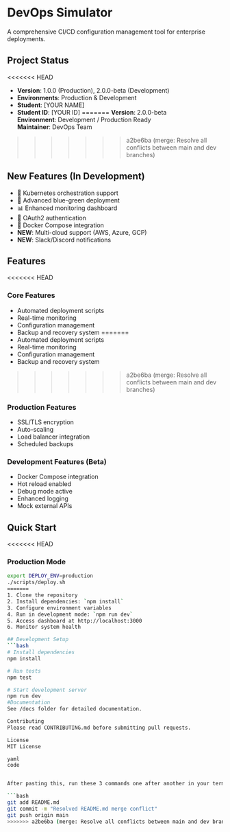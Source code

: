 # DevOps Simulator

A comprehensive CI/CD configuration management tool for enterprise deployments.

## Project Status
<<<<<<< HEAD
- **Version**: 1.0.0 (Production), 2.0.0-beta (Development)
- **Environments**: Production & Development
- **Student**: [YOUR NAME]
- **Student ID**: [YOUR ID]
=======
**Version**: 2.0.0-beta  
**Environment**: Development / Production Ready  
**Maintainer**: DevOps Team
>>>>>>> a2be6ba (merge: Resolve all conflicts between main and dev branches)

## New Features (In Development)
- 🚀 Kubernetes orchestration support  
- 🔄 Advanced blue-green deployment  
- 📊 Enhanced monitoring dashboard  
- 🔐 OAuth2 authentication  
- 🐳 Docker Compose integration  
- **NEW**: Multi-cloud support (AWS, Azure, GCP)  
- **NEW**: Slack/Discord notifications  

## Features
<<<<<<< HEAD

### Core Features
- Automated deployment scripts
- Real-time monitoring
- Configuration management
- Backup and recovery system
=======
- Automated deployment scripts  
- Real-time monitoring  
- Configuration management  
- Backup and recovery system  
>>>>>>> a2be6ba (merge: Resolve all conflicts between main and dev branches)

### Production Features
- SSL/TLS encryption
- Auto-scaling
- Load balancer integration
- Scheduled backups

### Development Features (Beta)
-  Docker Compose integration
-  Hot reload enabled
-  Debug mode active
-  Enhanced logging
-  Mock external APIs

## Quick Start
<<<<<<< HEAD

### Production Mode
```bash
export DEPLOY_ENV=production
./scripts/deploy.sh
=======
1. Clone the repository  
2. Install dependencies: `npm install`  
3. Configure environment variables  
4. Run in development mode: `npm run dev`  
5. Access dashboard at http://localhost:3000  
6. Monitor system health  

## Development Setup
```bash
# Install dependencies
npm install

# Run tests
npm test

# Start development server
npm run dev
#Documentation
See /docs folder for detailed documentation.

Contributing
Please read CONTRIBUTING.md before submitting pull requests.

License
MIT License

yaml
code


After pasting this, run these 3 commands one after another in your terminal:

```bash
git add README.md
git commit -m "Resolved README.md merge conflict"
git push origin main
>>>>>>> a2be6ba (merge: Resolve all conflicts between main and dev branches)
